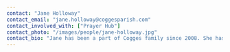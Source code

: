 ```yaml
---
contact: "Jane Holloway"
contact_email: "jane.holloway@coggesparish.com"
contact_involved_with: ["Prayer Hub"]
contact_photo: "/images/people/jane-holloway.jpg"
contact_bio: "Jane has been a part of Cogges family since 2008. She has a national job mobilising prayer and so counts it a real privilege to be able to help and encourage prayer here at Cogges."
---
```

